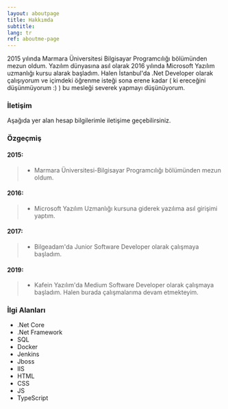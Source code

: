 ```yaml
---
layout: aboutpage
title: Hakkımda
subtitle:
lang: tr
ref: aboutme-page 
---
```


2015 yılında Marmara Üniversitesi Bilgisayar Programcılığı bölümünden mezun oldum. Yazılım dünyasına asıl olarak 2016 yılında Microsoft Yazılım uzmanlığı kursu alarak başladım. Halen İstanbul'da .Net Developer olarak çalışıyorum ve içimdeki öğrenme isteği sona erene kadar ( ki ereceğini düşünmüyorum :) ) bu mesleği severek yapmayı düşünüyorum.

### İletişim

Aşağıda yer alan hesap bilgilerimle iletişime geçebilirsiniz.

### Özgeçmiş

#### 2015:

> * Marmara Üniversitesi-Bilgisayar Programcılığı bölümünden mezun oldum.

#### 2016:

> * Microsoft Yazılım Uzmanlığı kursuna giderek yazılıma asıl girişimi yaptım.

#### 2017:

> * Bilgeadam'da Junior Software Developer olarak çalışmaya başladım.

#### 2019:

> * Kafein Yazılım'da Medium Software Developer olarak çalışmaya başladım. Halen burada çalışmalarıma devam etmekteyim.

### İlgi Alanları

- .Net Core
- .Net Framework
- SQL
- Docker
- Jenkins
- Jboss
- IIS
- HTML
- CSS
- JS
- TypeScript